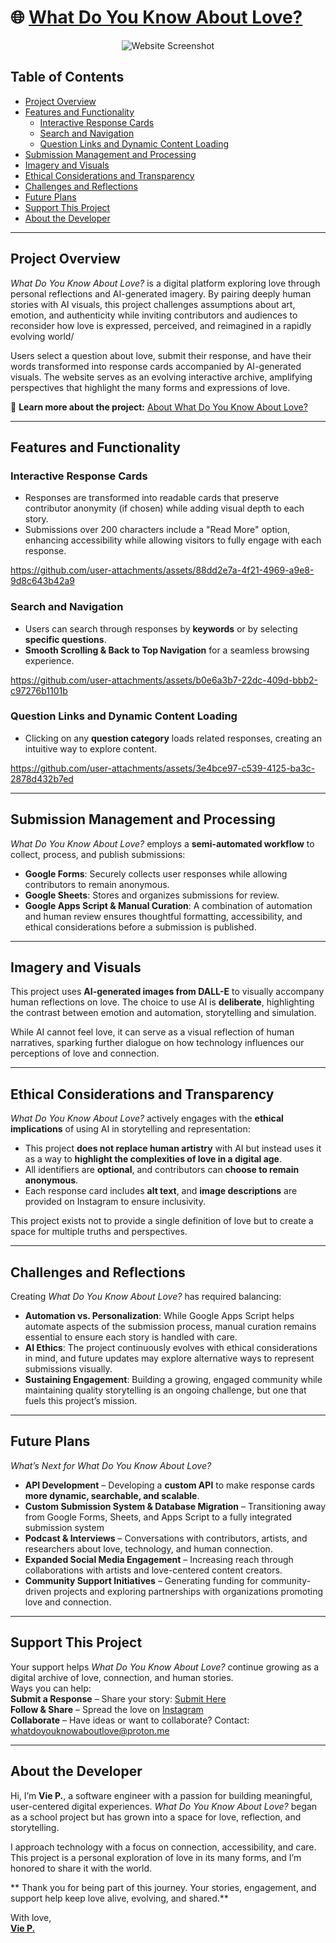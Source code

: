 

# 🌐 **[What Do You Know About Love?](https://whatdoyouknowaboutlove.com/)**  

<div align="center">
  <img src="https://github.com/user-attachments/assets/6bad14f7-83b1-4c69-b373-89c37317414f" alt="Website Screenshot" />
</div>

## **Table of Contents**
- [Project Overview](#project-overview)
- [Features and Functionality](#features-and-functionality)
  - [Interactive Response Cards](#interactive-response-cards)
  - [Search and Navigation](#search-and-navigation)
  - [Question Links and Dynamic Content Loading](#question-links-and-dynamic-content-loading)
- [Submission Management and Processing](#submission-management-and-processing)
- [Imagery and Visuals](#imagery-and-visuals)
- [Ethical Considerations and Transparency](#ethical-considerations-and-transparency)
- [Challenges and Reflections](#challenges-and-reflections)
- [Future Plans](#future-plans)
- [Support This Project](#support-this-project)
- [About the Developer](#about-the-developer)

---

## Project Overview
*What Do You Know About Love?* is a digital platform exploring love through personal reflections and AI-generated imagery. By pairing deeply human stories with AI visuals, this project challenges assumptions about art, emotion, and authenticity while inviting contributors and audiences to reconsider how love is expressed, perceived, and reimagined in a rapidly evolving world/

Users select a question about love, submit their response, and have their words transformed into response cards accompanied by AI-generated visuals. The website serves as an evolving interactive archive, amplifying perspectives that highlight the many forms and expressions of love.  

📖 **Learn more about the project:** [About What Do You Know About Love?](https://whatdoyouknowaboutlove.com/about/)  

---

## Features and Functionality

### **Interactive Response Cards**
- Responses are transformed into readable cards that preserve contributor anonymity (if chosen) while adding visual depth to each story.
- Submissions over 200 characters include a "Read More" option, enhancing accessibility while allowing visitors to fully engage with each response.

https://github.com/user-attachments/assets/88dd2e7a-4f21-4969-a9e8-9d8c643b42a9


### **Search and Navigation**
- Users can search through responses by **keywords** or by selecting **specific questions**.
- **Smooth Scrolling & Back to Top Navigation** for a seamless browsing experience.

https://github.com/user-attachments/assets/b0e6a3b7-22dc-409d-bbb2-c97276b1101b

### **Question Links and Dynamic Content Loading**
- Clicking on any **question category** loads related responses, creating an intuitive way to explore content.

https://github.com/user-attachments/assets/3e4bce97-c539-4125-ba3c-2878d432b7ed

---

## Submission Management and Processing
*What Do You Know About Love?* employs a **semi-automated workflow** to collect, process, and publish submissions:
- **Google Forms**: Securely collects user responses while allowing contributors to remain anonymous.
- **Google Sheets**: Stores and organizes submissions for review.
- **Google Apps Script & Manual Curation**: A combination of automation and human review ensures thoughtful formatting, accessibility, and ethical considerations before a submission is published.


---

## Imagery and Visuals
This project uses **AI-generated images from DALL-E** to visually accompany human reflections on love. The choice to use AI is **deliberate**, highlighting the contrast between emotion and automation, storytelling and simulation.

While AI cannot feel love, it can serve as a visual reflection of human narratives, sparking further dialogue on how technology influences our perceptions of love and connection.


---

## Ethical Considerations and Transparency
*What Do You Know About Love?* actively engages with the **ethical implications** of using AI in storytelling and representation:
- This project **does not replace human artistry** with AI but instead uses it as a way to **highlight the complexities of love in a digital age**.
- All identifiers are **optional**, and contributors can **choose to remain anonymous**.
- Each response card includes **alt text**, and **image descriptions** are provided on Instagram to ensure inclusivity.

This project exists not to provide a single definition of love but to create a space for multiple truths and perspectives.

---

## Challenges and Reflections
Creating *What Do You Know About Love?* has required balancing:
- **Automation vs. Personalization**: While Google Apps Script helps automate aspects of the submission process, manual curation remains essential to ensure each story is handled with care.
- **AI Ethics**: The project continuously evolves with ethical considerations in mind, and future updates may explore alternative ways to represent submissions visually.
- **Sustaining Engagement**: Building a growing, engaged community while maintaining quality storytelling is an ongoing challenge, but one that fuels this project’s mission.

---

## Future Plans
*What’s Next for What Do You Know About Love?*  
- **API Development** – Developing a **custom API** to make response cards **more dynamic, searchable, and scalable**.
- **Custom Submission System & Database Migration** – Transitioning away from Google Forms, Sheets, and Apps Script to a fully integrated submission system
- **Podcast & Interviews** – Conversations with contributors, artists, and researchers about love, technology, and human connection.
- **Expanded Social Media Engagement** – Increasing reach through collaborations with artists and love-centered content creators.
- **Community Support Initiatives** – Generating funding for community-driven projects and exploring partnerships with organizations promoting love and connection.

---

## Support This Project
Your support helps *What Do You Know About Love?* continue growing as a digital archive of love, connection, and human stories.  
Ways you can help:  
**Submit a Response** – Share your story: [Submit Here](https://whatdoyouknowaboutlove.com/submit)  
**Follow & Share** – Spread the love on [Instagram](https://instagram.com/whatdoyouknowaboutlove)  
**Collaborate** – Have ideas or want to collaborate? Contact: [whatdoyouknowaboutlove@proton.me](mailto:whatdoyouknowaboutlove@proton.me)  

---

## **About the Developer**
 Hi, I’m **Vie P.**, a software engineer with a passion for building meaningful, user-centered digital experiences. *What Do You Know About Love?* began as a school project but has grown into a space for love, reflection, and storytelling.  

I approach technology with a focus on connection, accessibility, and care. This project is a personal exploration of love in its many forms, and I’m honored to share it with the world.  

** Thank you for being part of this journey. Your stories, engagement, and support help keep love alive, evolving, and shared.**  

With love, 
<br>
**[Vie P.](https://whatdoyouknowaboutlove.com/viepaula/)**




